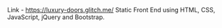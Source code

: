 Link - https://luxury-doors.glitch.me/
Static Front End using HTML, CSS, JavaScript, jQuery and Bootstrap.
